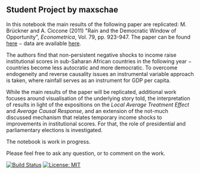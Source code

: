 ## Student Project by maxschae

In this notebook the main results of the following paper are replicated: M. Brückner and A. Ciccone (2011) "Rain and the Democratic Window of Opportunity", *Econometrica*, Vol. 79, pp. 923-947. The paper can be found [here]( https://doi.org/10.3982/ECTA8183) $-$ data are available [here](https://www.econometricsociety.org/content/supplement-rain-and-democratic-window-opportunity-0).

The authors find that non-persistent negative shocks to income raise institutional scores in sub-Saharan African countries in the following year $-$ countries become less autocratic and more democratic. To overcome endogeneity and reverse causality issues an instrumental variable approach is taken, where rainfall serves as an instrument for GDP per capita.

While the main results of the paper will be replicated, additional work focuses around visualisation of the underlying story told, the interpretation of results in light of the expositions on the *Local Average Treatment Effect* and *Average Causal Response*, and an extension of the not-much discussed mechanism that relates temporary income shocks to improvements in institutional scores. For that, the role of presidential and parliamentary elections is investigated.

The notebook is work in progress. 

Please feel free to ask any question, or to comment on the work.

[![Build Status](https://travis-ci.org/HumanCapitalAnalysis/student-project-maxschae.svg?branch=master)](https://travis-ci.org/HumanCapitalAnalysis/student-project-maxschae) [![License: MIT](https://img.shields.io/badge/License-MIT-blue.svg)](HumanCapitalAnalysis/student-project-maxschae/blob/master/LICENSE)